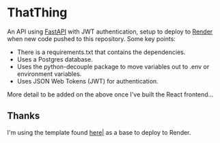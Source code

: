 # ThatThing

An API using [FastAPI](https://fastapi.tiangolo.com/) with JWT authentication, setup to deploy to [Render](https://render.com/) when new code pushed to this repository. Some key points:

* There is a requirements.txt that contains the dependencies.
* Uses a Postgres database.
* Uses the python-decouple package to move variables out to .env or environment variables.
* Uses JSON Web Tokens (JWT) for authentication.

More detail to be added on the above once I've built the React frontend...

## Thanks

I'm using the template found [here|](https://render.com/docs/deploy-fastapi) as a base to deploy to Render.